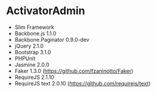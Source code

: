 ActivatorAdmin
==============

- Slim Framework
- Backbone.js 1.1.0
- Backbone.Paginator 0.9.0-dev
- jQuery 2.1.0
- Bootstrap 3.1.0
- PHPUnit
- Jasmine 2.0.0
- Faker 1.3.0 (https://github.com/fzaninotto/Faker)
- RequireJS 2.1.10
- RequireJS text 2.0.10 (https://github.com/requirejs/text)
